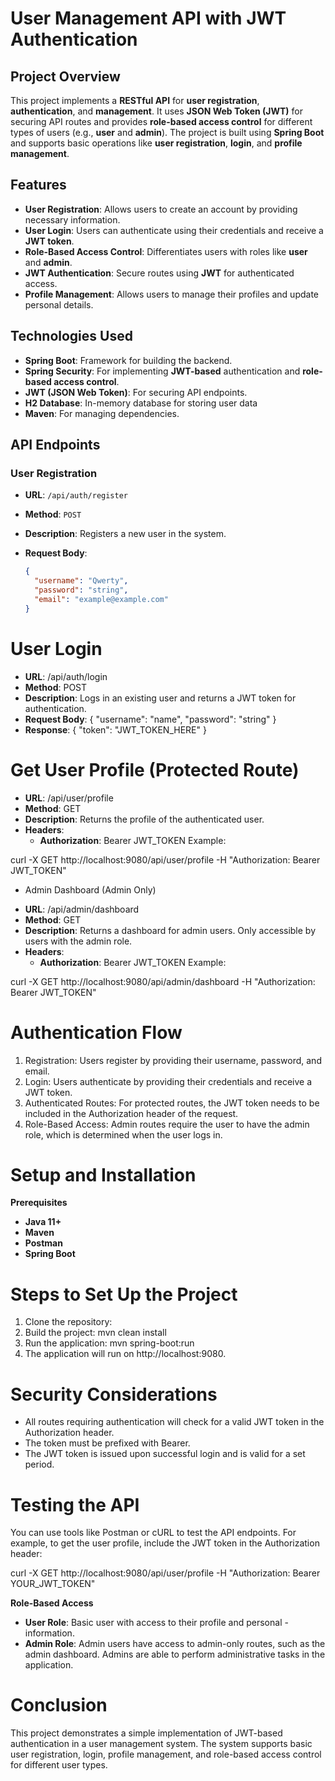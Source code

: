 # **User Management API with JWT Authentication**

## **Project Overview**

This project implements a **RESTful API** for **user registration**, **authentication**, and **management**. It uses **JSON Web Token (JWT)** for securing API routes and provides **role-based access control** for different types of users (e.g., **user** and **admin**). The project is built using **Spring Boot** and supports basic operations like **user registration**, **login**, and **profile management**.

## **Features**

- **User Registration**: Allows users to create an account by providing necessary information.
- **User Login**: Users can authenticate using their credentials and receive a **JWT token**.
- **Role-Based Access Control**: Differentiates users with roles like **user** and **admin**.
- **JWT Authentication**: Secure routes using **JWT** for authenticated access.
- **Profile Management**: Allows users to manage their profiles and update personal details.

## **Technologies Used**

- **Spring Boot**: Framework for building the backend.
- **Spring Security**: For implementing **JWT-based** authentication and **role-based access control**.
- **JWT (JSON Web Token)**: For securing API endpoints.
- **H2 Database**: In-memory database for storing user data 
- **Maven**: For managing dependencies.

## **API Endpoints**

### **User Registration**

- **URL**: `/api/auth/register`
- **Method**: `POST`
- **Description**: Registers a new user in the system.
- **Request Body**:

  ```json
  {
    "username": "Qwerty",
    "password": "string",
    "email": "example@example.com"
  }
# User Login
- **URL**: /api/auth/login
- **Method**: POST
- **Description**: Logs in an existing user and returns a JWT token for authentication.
- **Request Body**:
{
  "username": "name",
  "password": "string"
}
- **Response**:
{
  "token": "JWT_TOKEN_HERE"
}
# Get User Profile (Protected Route)
- **URL**: /api/user/profile
- **Method**: GET
- **Description**: Returns the profile of the authenticated user.
- **Headers**:
  - **Authorization**: Bearer JWT_TOKEN 
Example:

curl -X GET http://localhost:9080/api/user/profile -H "Authorization: Bearer JWT_TOKEN"

* Admin Dashboard (Admin Only)
- **URL**: /api/admin/dashboard
- **Method**: GET
- **Description**: Returns a dashboard for admin users. Only accessible by users with the admin role.
- **Headers**:
  - **Authorization**: Bearer JWT_TOKEN
Example:

curl -X GET http://localhost:9080/api/admin/dashboard -H "Authorization: Bearer JWT_TOKEN"

# Authentication Flow

1. Registration: Users register by providing their username, password, and email.
2. Login: Users authenticate by providing their credentials and receive a JWT token.
3. Authenticated Routes: For protected routes, the JWT token needs to be included in the Authorization header of the request.
4. Role-Based Access: Admin routes require the user to have the admin role, which is determined when the user logs in.

# Setup and Installation

**Prerequisites**

- **Java 11+**
- **Maven** 
- **Postman** 
- **Spring Boot** 
 
# Steps to Set Up the Project
1. Clone the repository: 
2. Build the project:
mvn clean install
3. Run the application:
mvn spring-boot:run
4. The application will run on http://localhost:9080.

# Security Considerations

- All routes requiring authentication will check for a valid JWT token in the Authorization header.
- The token must be prefixed with Bearer.
- The JWT token is issued upon successful login and is valid for a set period.

# Testing the API

You can use tools like Postman or cURL to test the API endpoints. For example, to get the user profile, include the JWT token in the Authorization header:

curl -X GET http://localhost:9080/api/user/profile -H "Authorization: Bearer YOUR_JWT_TOKEN"

**Role-Based Access**

- **User Role**: Basic user with access to their profile and personal - information.
- **Admin Role**: Admin users have access to admin-only routes, such as the admin dashboard. Admins are able to perform administrative tasks in the application.

# Conclusion

This project demonstrates a simple implementation of JWT-based authentication in a user management system. The system supports basic user registration, login, profile management, and role-based access control for different user types.

